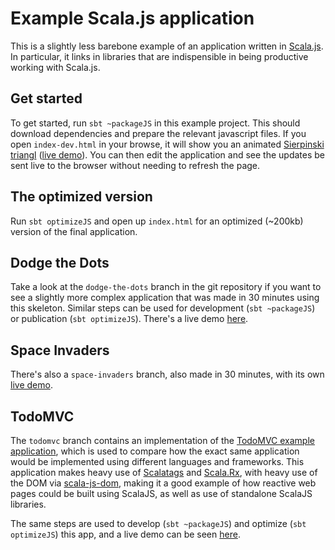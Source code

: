# Example Scala.js application 

This is a slightly less barebone example of an application written in
[Scala.js](https://github.com/lampepfl/scala-js). In particular, it links
in libraries that are indispensible in being productive working with Scala.js.

## Get started

To get started, run `sbt ~packageJS` in this example project. This should
download dependencies and prepare the relevant javascript files. If you open
`index-dev.html` in your browse, it will show you an animated [Sierpinski
triangl](http://en.wikipedia.org/wiki/Sierpinski_triangle) ([live demo](http://lihaoyi.github.io/workbench-example-app/triangle.html)). You can then
edit the application and see the updates be sent live to the browser
without needing to refresh the page.

## The optimized version

Run `sbt optimizeJS` and open up `index.html` for an optimized (~200kb) version
of the final application.

## Dodge the Dots

Take a look at the `dodge-the-dots` branch in the git repository if you
want to see a slightly more complex application that was made in 30 minutes
using this skeleton. Similar steps can be used for development (`sbt ~packageJS`) or 
publication (`sbt optimizeJS`). There's a live demo [here](http://lihaoyi.github.io/workbench-example-app/dodge.html).

## Space Invaders

There's also a `space-invaders` branch, also made in 30 minutes, with its own
[live demo](http://lihaoyi.github.io/workbench-example-app/invaders.html).

## TodoMVC

The `todomvc` branch contains an implementation of the [TodoMVC example application](http://todomvc.com/), which is used to compare how the exact same application would be implemented using different languages and frameworks. This application makes heavy use of [Scalatags](https://github.com/lihaoyi/scalatags) and [Scala.Rx](https://github.com/lihaoyi/scala.rx), with heavy use of the DOM via [scala-js-dom](https://github.com/scala-js/scala-js-dom), making it a good example of how reactive web pages could be built using ScalaJS, as well as use of standalone ScalaJS libraries.

The same steps are used to develop (`sbt ~packageJS`) and optimize (`sbt optimizeJS`) this app, and a live demo can be seen [here](http://lihaoyi.github.io/workbench-example-app/todo.html).